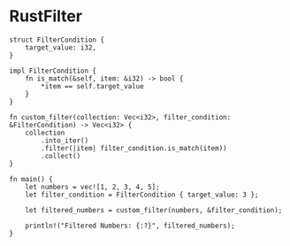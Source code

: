 # RustFilter

    struct FilterCondition {
        target_value: i32,
    }
    
    impl FilterCondition {
        fn is_match(&self, item: &i32) -> bool {
            *item == self.target_value
        }
    }
    
    fn custom_filter(collection: Vec<i32>, filter_condition: &FilterCondition) -> Vec<i32> {
        collection
            .into_iter()
            .filter(|item| filter_condition.is_match(item))
            .collect()
    }
    
    fn main() {
        let numbers = vec![1, 2, 3, 4, 5];
        let filter_condition = FilterCondition { target_value: 3 };
    
        let filtered_numbers = custom_filter(numbers, &filter_condition);
    
        println!("Filtered Numbers: {:?}", filtered_numbers);
    }
